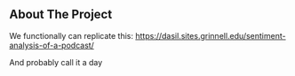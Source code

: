
<!-- ABOUT THE PROJECT -->
## About The Project

We functionally can replicate this: https://dasil.sites.grinnell.edu/sentiment-analysis-of-a-podcast/

And probably call it a day
